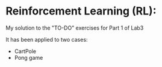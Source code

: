 # Reinforcement Learning (RL): 

My solution to the "TO-DO" exercises for Part 1 of Lab3 

It has been applied to two cases:

- CartPole 
- Pong game
